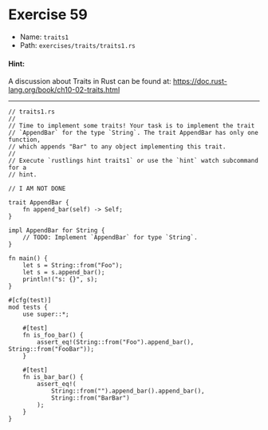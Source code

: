 # Exercise 59

- Name: ```traits1```
- Path: ```exercises/traits/traits1.rs```
#### Hint: 

A discussion about Traits in Rust can be found at:
https://doc.rust-lang.org/book/ch10-02-traits.html



---



```rust,editable
// traits1.rs
//
// Time to implement some traits! Your task is to implement the trait
// `AppendBar` for the type `String`. The trait AppendBar has only one function,
// which appends "Bar" to any object implementing this trait.
//
// Execute `rustlings hint traits1` or use the `hint` watch subcommand for a
// hint.

// I AM NOT DONE

trait AppendBar {
    fn append_bar(self) -> Self;
}

impl AppendBar for String {
    // TODO: Implement `AppendBar` for type `String`.
}

fn main() {
    let s = String::from("Foo");
    let s = s.append_bar();
    println!("s: {}", s);
}

#[cfg(test)]
mod tests {
    use super::*;

    #[test]
    fn is_foo_bar() {
        assert_eq!(String::from("Foo").append_bar(), String::from("FooBar"));
    }

    #[test]
    fn is_bar_bar() {
        assert_eq!(
            String::from("").append_bar().append_bar(),
            String::from("BarBar")
        );
    }
}

```
